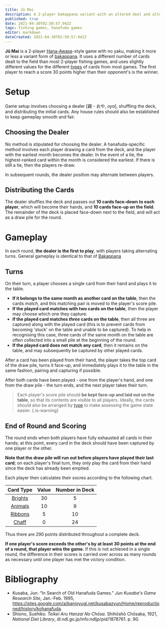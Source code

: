 ```yaml
---
title: Jū Mai
description: A 2-player bakappana variant with an altered deal and altered card values.
published: true
date: 2021-04-30T02:50:57.942Z
tags: fishing games, hanafuda games
editor: markdown
dateCreated: 2021-04-30T02:50:57.942Z
---
```


**Jū Mai** is a 2-player [Hana-Awase](/en/hanafuda/games/hana-awase)-style game with no yaku, making it more or less a variant form of [bakappana](/en/hanafuda/games/bakappana). It uses a different number of cards dealt to the field than most 2-player fishing games, and uses slightly different values for the different [types](/en/hanafuda/types) of cards from most games. The first player to reach a score 30 points higher than their opponent's is the winner.

# Setup
Game setup involves choosing a dealer [親 - おや, *oya*], shuffling the deck, and distributing the initial cards. Any house rules should also be established to keep gameplay smooth and fair.
## Choosing the Dealer
No method is stipulated for choosing the dealer. A hanafuda-specific method involves each player drawing a card from the deck, and the player with the earliest month becomes the dealer. In the event of a tie, the highest-ranked card within the month is considered the earliest. If there is still a tie, then the players re-draw.

In subsequent rounds, the dealer position may alternate between players.
## Distributing the Cards
The dealer shuffles the deck and passes out **10 cards face-down to each player**, which will become their hands, and **10 cards face-up on the field**. The remainder of the deck is placed face-down next to the field, and will act as a draw pile for the round.
# Gameplay
In each round, **the dealer is the first to play**, with players taking alternating turns. General gameplay is identical to that of [Bakappana](/en/hanafuda/games/bakappana)
## Turns
On their turn, a player chooses a single card from their hand and plays it to the table.

* **If it belongs to the same month as another card on the table**, then the cards *match*, and this matching pair is moved to the player's score pile.
* **If the played card matches with two cards on the table**, then the player may choose which one they capture.
* **If the played card matches *three* cards on the table**, then all three are captured along with the played card (this is to prevent cards from becoming 'stuck' on the table and unable to be captured). To help in recognising this case, three cards of the same month on the table are often collected into a small pile at the beginning of the round.
* **If the played card does not match any card**, then it remains on the table, and may subsequently be captured by other played cards.

After a card has been played from their hand, the player takes the top card of the draw pile, turns it face-up, and immediately plays it to the table in the same fashion, pairing and capturing if possible.

After both cards have been played - one from the player's hand, and one from the draw pile - the turn ends, and the next player takes their turn.

> Each player's score pile should **be kept face-up and laid out on the table**, so that its contents are visible to all players. Ideally, the cards should also be arranged by [type](/en/hanafuda/types) to make assessing the game state easier.
{.is-warning}
## End of Round and Scoring
The round ends when both players have fully exhausted all cards in their hands; at this point, every card in the deck should have been captured by one player or the other.

**Note that the draw pile will run out before players have played their last card**; on each player's final turn, they only play the card from their hand since the deck has already been emptied.

Each player then calculates their socres according to the following chart.

|Card Type|Value|Number in Deck|
|:---:|:---:|:---:|
|[Brights](/en/hanafuda/types/brights)|30|5|
|[Animals](/en/hanafuda/types/animals)|10|9|
|[Ribbons](/en/hanafuda/types/ribbons)|5|10|
|[Chaff](/en/hanafuda/types/chaff)|0|24|
Thus there are 290 points distributed throughout a complete deck.

**If one player's score exceeds the other's by at least 30 points at the end of a round, that player wins the game.** If this is not achieved in a single round, the difference in their scores is carried over across as many rounds as necessary until one player has met the victory condition.
# Bibliography
- Kusaba, Jun. “In Search of Old Hanafuda Games.” *Jun Kusaba's Game Research Site,* Jan.-Feb. 1995, https://sites.google.com/a/banjoyugi.net/kusabazyun/Home/reproductioned/history/kohanafuda.
- Shiono, Suehiko. *Teikei Aru Hanzai No Chōsa.* Shihōshō Chōsaka, 1921, *National Diet Library*, dl.ndl.go.jp/info:ndljp/pid/1878761. p. 90.

